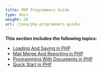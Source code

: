 ```yaml
---
title: PHP Programmers Guide
type: docs
weight: 20
url: /java/php-programmers-guide/
---
```


**This section includes the following topics:**

- [Loading And Saving in PHP](/words/java/loading-and-saving-in-php-html/)
- [Mail Merge And Reporting in PHP](/words/java/mail-merge-and-reporting-in-php-html/)
- [Programming With Documents in PHP](/words/java/programming-with-documents-in-php-html/)
- [Quick Start in PHP](/words/java/quick-start-in-php-html/)
